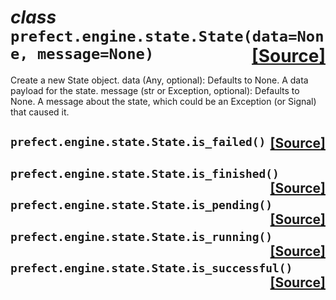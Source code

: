  # _class_ **```prefect.engine.state.State```**```(data=None, message=None)```<span style="float:right;">[[Source]](https://github.com/PrefectHQ/prefect/tree/master/src/prefect/engine/state.py#L12)</span>
Create a new State object.
    data (Any, optional): Defaults to None. A data payload for the state.
    message (str or Exception, optional): Defaults to None. A message about the
        state, which could be an Exception (or Signal) that caused it.

 ##  **```prefect.engine.state.State.is_failed```**```()```<span style="float:right;">[[Source]](https://github.com/PrefectHQ/prefect/tree/master/src/prefect/engine/state.py#L59)</span>


 ##  **```prefect.engine.state.State.is_finished```**```()```<span style="float:right;">[[Source]](https://github.com/PrefectHQ/prefect/tree/master/src/prefect/engine/state.py#L53)</span>


 ##  **```prefect.engine.state.State.is_pending```**```()```<span style="float:right;">[[Source]](https://github.com/PrefectHQ/prefect/tree/master/src/prefect/engine/state.py#L47)</span>


 ##  **```prefect.engine.state.State.is_running```**```()```<span style="float:right;">[[Source]](https://github.com/PrefectHQ/prefect/tree/master/src/prefect/engine/state.py#L50)</span>


 ##  **```prefect.engine.state.State.is_successful```**```()```<span style="float:right;">[[Source]](https://github.com/PrefectHQ/prefect/tree/master/src/prefect/engine/state.py#L56)</span>



